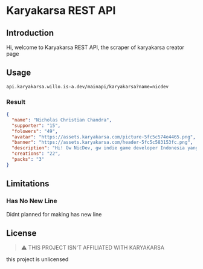 # Karyakarsa REST API



## Introduction

Hi, welcome to Karyakarsa REST API, the scraper of karyakarsa creator page

## Usage

 ```
 api.karyakarsa.willo.is-a.dev/mainapi/karyakarsa?name=nicdev
 ```

### Result

```json
{
  "name": "Nicholas Christian Chandra",
  "supporter": "15",
  "folowers": "49",
  "avatar": "https://assets.karyakarsa.com/picture-5fc5c574e4465.png",
  "banner": "https://assets.karyakarsa.com/header-5fc5c583153fc.png",
  "description": "Hi! Gw NicDev, gw indie game developer Indonesia yang ngebuat game-game gratis dan bayar di waktu luang gw dan suka dokumentasiin pembuatannya di [REDACTED] gw. Kalian bisa support gw dengan donasi di sini dan dapet keuntungan seperti akses game, dll",
  "creations": "22",
  "packs": "3"
}
```

## Limitations

### Has No New Line
Didnt planned for making has new line

## License
> :warning: THIS PROJECT ISN'T AFFILIATED WITH KARYAKARSA

this project is unlicensed


